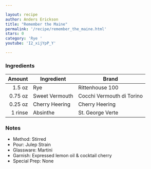 ```yaml
---

layout: recipe
author: Anders Erickson
title: "Remember the Maine"
permalink: '/recipe/remember_the_maine.html'
stars: 0
category: 'Rye '
youtube: 'I2_xijYpP_Y'

---
```


### Ingredients

| Amount  | Ingredient     | Brand                     |
| ------: | -------------- | ------------------------- |
|  1.5 oz | Rye            | Rittenhouse 100           |
| 0.75 oz | Sweet Vermouth | Cocchi Vermouth di Torino |
| 0.25 oz | Cherry Heering | Cherry Heering            |
| 1 rinse | Absinthe       | St. George Verte          |

### Notes

- Method: Stirred
- Pour: Julep Strain
- Glassware: Martini
- Garnish: Expressed lemon oil & cocktail cherry
- Special Prep: None

